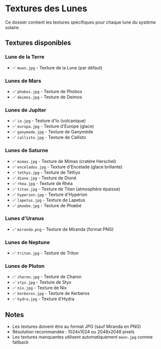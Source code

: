 # Textures des Lunes

Ce dossier contient les textures spécifiques pour chaque lune du système solaire.

## Textures disponibles

### Lune de la Terre
- ✅ `moon.jpg` - Texture de la Lune (par défaut)

### Lunes de Mars
- ✅ `phobos.jpg` - Texture de Phobos
- ✅ `deimos.jpg` - Texture de Deimos

### Lunes de Jupiter
- ✅ `io.jpg` - Texture d'Io (volcanique)
- ✅ `europa.jpg` - Texture d'Europe (glace)
- ✅ `ganymede.jpg` - Texture de Ganymède
- ✅ `callisto.jpg` - Texture de Callisto

### Lunes de Saturne
- ✅ `mimas.jpg` - Texture de Mimas (cratère Herschel)
- ✅ `enceladus.jpg` - Texture d'Encelade (glace brillante)
- ✅ `tethys.jpg` - Texture de Téthys
- ✅ `dione.jpg` - Texture de Dioné
- ✅ `rhea.jpg` - Texture de Rhéa
- ✅ `titan.jpg` - Texture de Titan (atmosphère épaisse)
- ✅ `hyperion.jpg` - Texture d'Hypérion
- ✅ `lapetus.jpg` - Texture de Lapetus
- ✅ `phoebe.jpg` - Texture de Phœbé

### Lunes d'Uranus
- ✅ `miranda.png` - Texture de Miranda (format PNG)

### Lunes de Neptune
- ✅ `triton.jpg` - Texture de Triton

### Lunes de Pluton
- ✅ `charon.jpg` - Texture de Charon
- ✅ `styx.jpg` - Texture de Styx
- ✅ `nix.jpg` - Texture de Nix
- ✅ `kerberos.jpg` - Texture de Kerberos
- ✅ `hydra.jpg` - Texture d'Hydra

## Notes

- Les textures doivent être au format JPG (sauf Miranda en PNG)
- Résolution recommandée : 1024x1024 ou 2048x2048 pixels
- Les textures manquantes utilisent automatiquement `moon.jpg` comme fallback